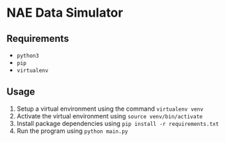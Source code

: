 # NAE Data Simulator

## Requirements

* `python3`
* `pip`
* `virtualenv`

## Usage

1. Setup a virtual environment using the command `virtualenv venv`
2. Activate the virtual environment using `source venv/bin/activate`
3. Install package dependencies using `pip install -r requirements.txt`
4. Run the program using `python main.py`